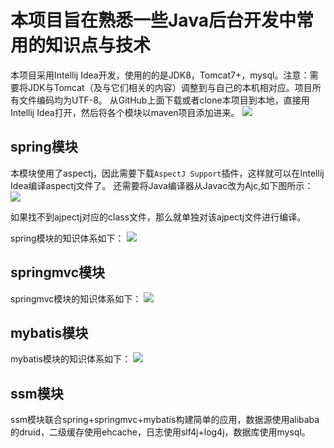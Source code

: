 # 本项目旨在熟悉一些Java后台开发中常用的知识点与技术

本项目采用Intellij Idea开发，使用的的是JDK8，Tomcat7+，mysql。注意：需要将JDK与Tomcat（及与它们相关的内容）调整到与自己的本机相对应。项目所有文件编码均为UTF-8。
从GitHub上面下载或者clone本项目到本地，直接用Intellij Idea打开，然后将各个模块以maven项目添加进来。
![](http://i.imgur.com/93WFFUZ.png)  

## spring模块
本模块使用了aspectj，因此需要下载`AspectJ Support`插件，这样就可以在Intellij Idea编译aspectj文件了。
还需要将Java编译器从Javac改为Ajc,如下图所示：
![](http://i.imgur.com/XfGt33o.jpg)

如果找不到ajpectj对应的class文件，那么就单独对该ajpectj文件进行编译。

spring模块的知识体系如下：
![](http://i.imgur.com/zRPknVh.png)

## springmvc模块
springmvc模块的知识体系如下：
![](http://i.imgur.com/n6sNrPZ.png)

## mybatis模块

mybatis模块的知识体系如下：
![](http://i.imgur.com/uixxGbn.png)

## ssm模块

ssm模块联合spring+springmvc+mybatis构建简单的应用，数据源使用alibaba的druid，二级缓存使用ehcache，日志使用slf4j+log4j，数据库使用mysql。